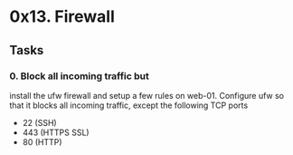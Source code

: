 # 0x13. Firewall

## Tasks
### 0. Block all incoming traffic but
install the ufw firewall and setup a few rules on web-01.
Configure ufw so that it blocks all incoming traffic, except the following TCP ports
- 22 (SSH)
- 443 (HTTPS SSL)
- 80 (HTTP)
